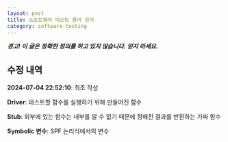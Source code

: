 ```yaml
---
layout: post
title: 소프트웨어 테스팅 용어 정리
category: software-testing
---
```


__***경고! 이 글은 정확한 정의를 하고 있지 않습니다. 믿지 마세요.***__

## 수정 내역
**2024-07-04 22:52:10**: 최초 작성

**Driver**: 테스트할 함수를 실행하기 위해 만들어진 함수

**Stub**: 외부에 있는 함수는 내부를 알 수 없기 때문에 정해진 결과를 반환하는 가짜 함수

**Symbolic 변수**: SPF 논리식에서의 변수